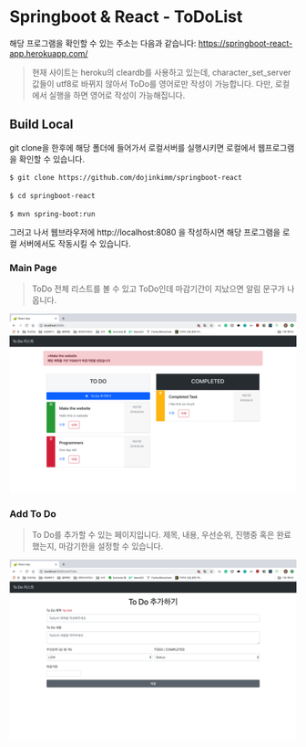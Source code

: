 # Springboot & React - ToDoList

해당 프로그램을 확인할 수 있는 주소는 다음과 같습니다:
https://springboot-react-app.herokuapp.com/

> 현재 사이트는 heroku의 cleardb를 사용하고 있는데, character_set_server값들이 utf8로 바뀌지 않아서 ToDo를 영어로만 작성이 가능합니다.
다만, 로컬에서 실행을 하면 영어로 작성이 가능해집니다.

## Build Local

git clone을 한후에 해당 폴더에 들어가서 로컬서버를 실행시키면 로컬에서 웹프로그램을 확인할 수 있습니다.
``` 
$ git clone https://github.com/dojinkimm/springboot-react

$ cd springboot-react

$ mvn spring-boot:run
```

그러고 나서 웹브라우저에 http://localhost:8080 을 작성하시면 해당 프로그램을 로컬 서버에서도 작동시킬 수 있습니다.


### Main Page
> ToDo 전체 리스트를 볼 수 있고 ToDo인데 마감기간이 지났으면 알림 문구가 나옵니다.


<img src="./images/mainpage.png">

### Add To Do
> To Do를 추가할 수 있는 페이지입니다. 제목, 내용, 우선순위, 진행중 혹은 완료했는지, 마감기한을 설정할 수 있습니다.
 

<img src="./images/addtodo.png">

